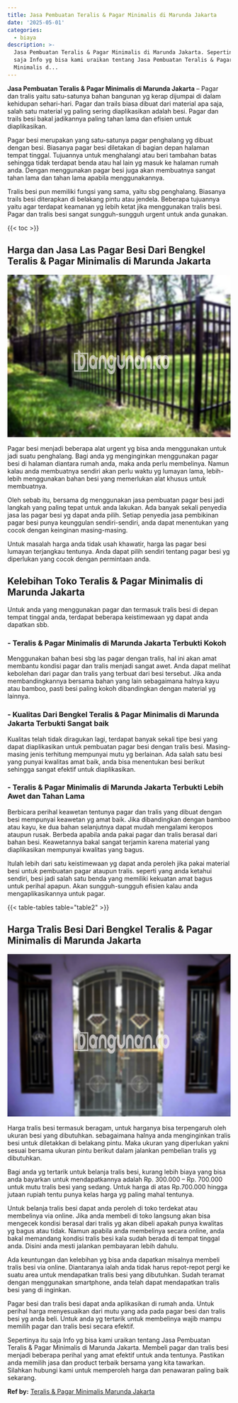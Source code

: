 ```yaml
---
title: Jasa Pembuatan Teralis & Pagar Minimalis di Marunda Jakarta
date: '2025-05-01'
categories:
  - biaya
description: >-
  Jasa Pembuatan Teralis & Pagar Minimalis di Marunda Jakarta. Sepertinya itu
  saja Info yg bisa kami uraikan tentang Jasa Pembuatan Teralis & Pagar
  Minimalis d...
---
```


**Jasa Pembuatan Teralis & Pagar Minimalis di Marunda Jakarta** – Pagar dan tralis yaitu satu-satunya bahan bangunan yg kerap dijumpai di dalam kehidupan sehari-hari. Pagar dan trails biasa dibuat dari material apa saja, salah satu material yg paling sering diaplikasikan adalah besi. Pagar dan trails besi bakal jadikannya paling tahan lama dan efisien untuk diaplikasikan.

Pagar besi merupakan yang satu-satunya pagar penghalang yg dibuat dengan besi. Biasanya pagar besi diletakan di bagian depan halaman tempat tinggal. Tujuannya untuk menghalangi atau beri tambahan batas sehingga tidak terdapat benda atau hal lain yg masuk ke halaman rumah anda. Dengan menggunakan pagar besi juga akan membuatnya sangat tahan lama dan tahan lama apabila menggunakannya.

Tralis besi pun memiliki fungsi yang sama, yaitu sbg penghalang. Biasanya trails besi diterapkan di belakang pintu atau jendela. Beberapa tujuannya yaitu agar terdapat keamanan yg lebih ketat jika menggunakan tralis besi. Pagar dan tralis besi sangat sungguh-sungguh urgent untuk anda gunakan.

{{< toc >}}

## Harga dan Jasa Las Pagar Besi Dari Bengkel Teralis & Pagar Minimalis di Marunda Jakarta

![Jasa Pembuatan Teralis & Pagar Minimalis di Marunda Jakarta](/images/pagar-minimalis-murah-30.png)

Pagar besi menjadi beberapa alat urgent yg bisa anda menggunakan untuk jadi suatu penghalang. Bagi anda yg menginginkan menggunakan pagar besi di halaman diantara rumah anda, maka anda perlu membelinya. Namun kalau anda membuatnya sendiri akan perlu waktu yg lumayan lama, lebih-lebih menggunakan bahan besi yang memerlukan alat khusus untuk membuatnya.

Oleh sebab itu, bersama dg menggunakan jasa pembuatan pagar besi jadi langkah yang paling tepat untuk anda lakukan. Ada banyak sekali penyedia jasa las pagar besi yg dapat anda pilih. Setiap penyedia jasa pembikinan pagar besi punya keunggulan sendiri-sendiri, anda dapat menentukan yang cocok dengan keinginan masing-masing.

Untuk masalah harga anda tidak usah khawatir, harga las pagar besi lumayan terjangkau tentunya. Anda dapat pilih sendiri tentang pagar besi yg diperlukan yang cocok dengan permintaan anda.

## Kelebihan Toko Teralis & Pagar Minimalis di Marunda Jakarta

Untuk anda yang menggunakan pagar dan termasuk tralis besi di depan tempat tinggal anda, terdapat beberapa keistimewaan yg dapat anda dapatkan sbb.

### \- Teralis & Pagar Minimalis di Marunda Jakarta Terbukti Kokoh

Menggunakan bahan besi sbg las pagar dengan tralis, hal ini akan amat membantu kondisi pagar dan tralis menjadi sangat awet. Anda dapat melihat kebolehan dari pagar dan tralis yang terbuat dari besi tersebut. Jika anda membandingkannya bersama bahan yang lain sebagaimana halnya kayu atau bamboo, pasti besi paling kokoh dibandingkan dengan material yg lainnya.

### \- Kualitas Dari Bengkel Teralis & Pagar Minimalis di Marunda Jakarta Terbukti Sangat baik

Kualitas telah tidak diragukan lagi, terdapat banyak sekali tipe besi yang dapat diaplikasikan untuk pembuatan pagar besi dengan tralis besi. Masing-masing jenis terhitung mempunyai mutu yg berlainan. Ada salah satu besi yang punyai kwalitas amat baik, anda bisa menentukan besi berikut sehingga sangat efektif untuk diaplikasikan.

### \- Teralis & Pagar Minimalis di Marunda Jakarta Terbukti Lebih Awet dan Tahan Lama

Berbicara perihal keawetan tentunya pagar dan tralis yang dibuat dengan besi mempunyai keawetan yg amat baik. Jika dibandingkan dengan bamboo atau kayu, ke dua bahan selanjutnya dapat mudah mengalami keropos ataupun rusak. Berbeda apabila anda pakai pagar dan tralis berasal dari bahan besi. Keawetannya bakal sangat terjamin karena material yang diaplikasikan mempunyai kwalitas yang bagus.

Itulah lebih dari satu keistimewaan yg dapat anda peroleh jika pakai material besi untuk pembuatan pagar ataupun tralis. seperti yang anda ketahui sendiri, besi jadi salah satu benda yang memiliki kekuatan amat bagus untuk perihal apapun. Akan sungguh-sungguh efisien kalau anda mengaplikasikannya untuk pagar.

{{< table-tables table="table2" >}}

## Harga Tralis Besi Dari Bengkel Teralis & Pagar Minimalis di Marunda Jakarta

![Jasa Pembuatan Teralis & Pagar Minimalis di Marunda Jakarta](/images/teralis-minimalis-murah-11.png)

Harga tralis besi termasuk beragam, untuk harganya bisa terpengaruh oleh ukuran besi yang dibutuhkan. sebagaimana halnya anda menginginkan tralis besi untuk diletakkan di belakang pintu. Maka ukuran yang diperlukan yakni sesuai bersama ukuran pintu berikut dalam jalankan pembelian tralis yg dibutuhkan.

Bagi anda yg tertarik untuk belanja tralis besi, kurang lebih biaya yang bisa anda bayarkan untuk mendapatkannya adalah Rp. 300.000 – Rp. 700.000 untuk mutu tralis besi yang sedang. Untuk harga di atas Rp.700.000 hingga jutaan rupiah tentu punya kelas harga yg paling mahal tentunya.

Untuk belanja tralis besi dapat anda peroleh di toko terdekat atau membelinya via online. Jika anda membeli di toko langsung akan bisa mengecek kondisi berasal dari tralis yg akan dibeli apakah punya kwalitas yg bagus atau tidak. Namun apabila anda membelinya secara online, anda bakal memandang kondisi tralis besi kala sudah berada di tempat tinggal anda. Disini anda mesti jalankan pembayaran lebih dahulu.

Ada keuntungan dan kelebihan yg bisa anda dapatkan misalnya membeli tralis besi via online. Diantaranya ialah anda tidak harus repot-repot pergi ke suatu area untuk mendapatkan tralis besi yang dibutuhkan. Sudah teramat dengan menggunakan smartphone, anda telah dapat mendapatkan tralis besi yang di inginkan.

Pagar besi dan tralis besi dapat anda aplikasikan di rumah anda. Untuk perihal harga menyesuaikan dari mutu yang ada pada pagar besi dan tralis besi yg anda beli. Untuk anda yg tertarik untuk membelinya wajib mampu memilih pagar dan tralis besi secara efektif.

Sepertinya itu saja Info yg bisa kami uraikan tentang Jasa Pembuatan Teralis & Pagar Minimalis di Marunda Jakarta. Membeli pagar dan tralis besi menjadi beberapa perihal yang amat efektif untuk anda tentunya. Pastikan anda memilih jasa dan product terbaik bersama yang kita tawarkan. Silahkan hubungi kami untuk memperoleh harga dan penawaran paling baik sekarang.

**Ref by:** [Teralis & Pagar Minimalis Marunda Jakarta](https://id.wikipedia.org/wiki/Teralis)
